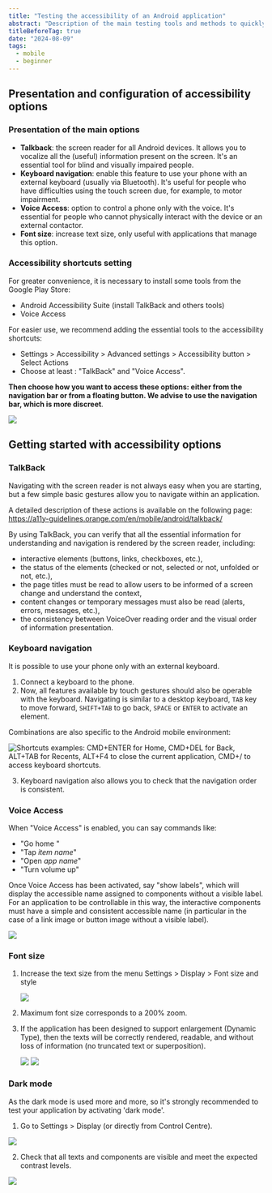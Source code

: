 ```yaml
---
title: "Testing the accessibility of an Android application"
abstract: "Description of the main testing tools and methods to quickly assess the accessibility of an iOS application"
titleBeforeTag: true
date: "2024-08-09"
tags:
  - mobile
  - beginner
---
```


## Presentation and configuration of accessibility options

### Presentation of the main options
- **Talkback**: the screen reader for all Android devices.  It allows you to vocalize all the (useful) information present on the screen. It's an essential tool for blind and visually impaired people.
- **Keyboard navigation**: enable this feature to use your phone with an external keyboard (usually via Bluetooth). It's useful for people who have difficulties using the touch screen due, for example, to motor impairment.
- **Voice Access**: option to control a phone only with the voice. It's essential for people who cannot physically interact with the device or an external contactor.
- **Font size**: increase text size, only useful with applications that manage this option.


### Accessibility shortcuts setting
For greater convenience, it is necessary to install some tools from the Google Play Store:
- Android Accessibility Suite (install TalkBack and others tools)
- Voice Access

For easier use, we recommend adding the essential tools to the accessibility shortcuts:
- Settings > Accessibility > Advanced settings > Accessibility button > Select Actions
- Choose at least : "TalkBack" and "Voice Access".

**Then choose how you want to access these options: either from the navigation bar or from a floating button. We advise to use the navigation bar, which is more discreet**.

  ![](https://github.com/user-attachments/assets/04773a89-c143-402e-9bf5-d85fd55137b9)




## Getting started with accessibility options

### TalkBack
Navigating with the screen reader is not always easy when you are starting, but a few simple basic gestures allow you to navigate within an application.

A detailed description of these actions is available on the following page: https://a11y-guidelines.orange.com/en/mobile/android/talkback/

By using TalkBack, you can verify that all the essential information for understanding and navigation is rendered by the screen reader, including:
 - interactive elements (buttons, links, checkboxes, etc.),
 - the status of the elements (checked or not, selected or not, unfolded or not, etc.),
 - the page titles must be read to allow users to be informed of a screen change and understand the context,
 - content changes or temporary messages must also be read (alerts, errors, messages, etc.),
 - the consistency between VoiceOver reading order and the visual order of information presentation.


### Keyboard navigation
It is possible to use your phone only with an external keyboard.
1. Connect a keyboard to the phone.
2. Now, all features available by touch gestures should also be operable with the keyboard.
Navigating is similar to a desktop keyboard, ```TAB``` key to move forward, ```SHIFT+TAB``` to go back, ```SPACE``` or ```ENTER``` to activate an element. 

Combinations are also specific to the Android mobile environment:

   ![Shortcuts examples: CMD+ENTER for Home, CMD+DEL for Back, ALT+TAB for Recents, ALT+F4 to close the current application, CMD+/ to access keyboard shortcuts.](https://github.com/user-attachments/assets/99bccc16-b3fb-4af8-b8c2-6e712b4367eb)



3. Keyboard navigation also allows you to check that the navigation order is consistent.


### Voice Access
When "Voice Access" is enabled, you can say commands like:
- "Go home "
- "Tap *item name*"
- "Open *app name*"
- "Turn volume up"

Once Voice Access has been activated, say "show labels", which will display the accessible name assigned to components without a visible label. For an application to be controllable in this way, the interactive components must have a simple and consistent accessible name (in particular in the case of a link image or button image without a visible label).

![](https://github.com/user-attachments/assets/6e28c394-bcdb-4937-9f37-083327e0208a)


### Font size
1. Increase the text size from the menu Settings > Display > Font size and style

   ![](https://github.com/user-attachments/assets/759344d4-c227-4401-8dd9-bb75e756aa2d)


2. Maximum font size corresponds to a 200% zoom.

3. If the application has been designed to support enlargement (Dynamic Type), then the texts will be correctly rendered, readable, and without loss of information (no truncated text or superposition).

   ![](https://github.com/user-attachments/assets/aaadf571-bb66-4455-9525-bd21df31bacc)  ![](https://github.com/user-attachments/assets/bac1f246-faeb-4cfc-b5df-4084c530d4e2)


### Dark mode
As the dark mode is used more and more, so it's strongly recommended to test your application by activating 'dark mode'.

1. Go to Settings > Display (or directly from Control Centre).

  ![](https://github.com/user-attachments/assets/45cea752-8ea2-4be5-ad36-d22f587fb204)

2. Check that all texts and components are visible and meet the expected contrast levels.
    
  ![](https://github.com/user-attachments/assets/0b910a56-9461-4512-8d42-9b19336b3757)

